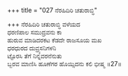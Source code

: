 +++
title = "027 ನೆರಹಿದಿರಿ ಚತುರಾಬ್ಧಿ"

+++
ನೆರಹಿದಿರಿ ಚತುರಾಬ್ಧಿ ವಳೆಯದ  
ಧರಣಿಪಾಲ ಸಮುದ್ರವನು ಕಾ  
ಹುರುವ ಮಾಡಿದರಕಟ ಕೆಡದೇ ರಾಜಸೂಯ ಮಖ  
ಧರಧುರದ ದುವ್ರ್ಯಸನಿಗಳನಿ  
ಟ್ಟೊರಸಿ ತೆಗೆ ನಿನ್ನವರನೆನುತು  
ಬ್ಬರವ ಮಾಣಿಸಿ ಹೂಣೆಗರ ಹೊಯ್ಸಿದನು ಕಲಿ ಭೀಷ್ಮ    ॥27॥